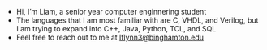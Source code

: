 -  Hi, I’m Liam, a senior year computer enginnering student
- The languages that I am most familiar with are C, VHDL, and Verilog, but I am trying to expand into C++, Java, Python, TCL, and SQL
- Feel free to reach out to me at lflynn3@binghamton.edu

<!---
lflynn3/lflynn3 is a ✨ special ✨ repository because its `README.md` (this file) appears on your GitHub profile.
You can click the Preview link to take a look at your changes.
--->

